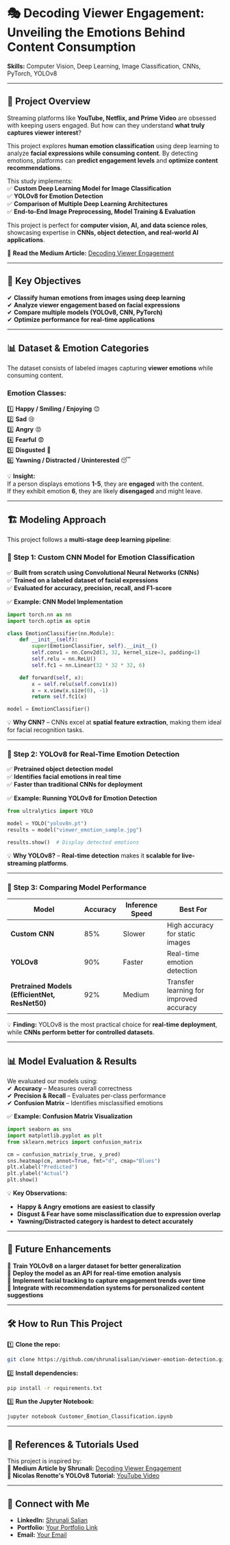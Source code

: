 # 🎭 **Decoding Viewer Engagement: Unveiling the Emotions Behind Content Consumption**  

**Skills:** Computer Vision, Deep Learning, Image Classification, CNNs, PyTorch, YOLOv8  

---

## 🚀 **Project Overview**  
Streaming platforms like **YouTube, Netflix, and Prime Video** are obsessed with keeping users engaged. But how can they understand **what truly captures viewer interest**?  

This project explores **human emotion classification** using deep learning to analyze **facial expressions while consuming content**. By detecting emotions, platforms can **predict engagement levels** and **optimize content recommendations**.  

This study implements:  
✅ **Custom Deep Learning Model for Image Classification**  
✅ **YOLOv8 for Emotion Detection**  
✅ **Comparison of Multiple Deep Learning Architectures**  
✅ **End-to-End Image Preprocessing, Model Training & Evaluation**  

This project is perfect for **computer vision, AI, and data science roles**, showcasing expertise in **CNNs, object detection, and real-world AI applications**.  

📖 **Read the Medium Article:** [Decoding Viewer Engagement](https://medium.com/@shrunalisalian97/decoding-viewer-engagement-unveiling-the-emotions-behind-content-consumption-b34c4131fb23)  

---

## 🎯 **Key Objectives**  
✔ **Classify human emotions from images using deep learning**  
✔ **Analyze viewer engagement based on facial expressions**  
✔ **Compare multiple models (YOLOv8, CNN, PyTorch)**  
✔ **Optimize performance for real-time applications**  

---

## 📊 **Dataset & Emotion Categories**  
The dataset consists of labeled images capturing **viewer emotions** while consuming content.  

### **Emotion Classes:**  
1️⃣ **Happy / Smiling / Enjoying** 😊  
2️⃣ **Sad** 😢  
3️⃣ **Angry** 😡  
4️⃣ **Fearful** 😨  
5️⃣ **Disgusted** 🤢  
6️⃣ **Yawning / Distracted / Uninterested** 😴  

💡 **Insight:**  
If a person displays emotions **1-5**, they are **engaged** with the content.  
If they exhibit emotion **6**, they are likely **disengaged** and might leave.  

---

## 🏗 **Modeling Approach**  
This project follows a **multi-stage deep learning pipeline**:  

### 🔹 **Step 1: Custom CNN Model for Emotion Classification**  
✅ **Built from scratch using Convolutional Neural Networks (CNNs)**  
✅ **Trained on a labeled dataset of facial expressions**  
✅ **Evaluated for accuracy, precision, recall, and F1-score**  

✅ **Example: CNN Model Implementation**  
```python
import torch.nn as nn
import torch.optim as optim

class EmotionClassifier(nn.Module):
    def __init__(self):
        super(EmotionClassifier, self).__init__()
        self.conv1 = nn.Conv2d(3, 32, kernel_size=3, padding=1)
        self.relu = nn.ReLU()
        self.fc1 = nn.Linear(32 * 32 * 32, 6)

    def forward(self, x):
        x = self.relu(self.conv1(x))
        x = x.view(x.size(0), -1)
        return self.fc1(x)

model = EmotionClassifier()
```
💡 **Why CNN?** – CNNs excel at **spatial feature extraction**, making them ideal for facial recognition tasks.  

---

### 🔹 **Step 2: YOLOv8 for Real-Time Emotion Detection**  
✅ **Pretrained object detection model**  
✅ **Identifies facial emotions in real time**  
✅ **Faster than traditional CNNs for deployment**  

✅ **Example: Running YOLOv8 for Emotion Detection**  
```python
from ultralytics import YOLO

model = YOLO("yolov8n.pt")
results = model("viewer_emotion_sample.jpg")

results.show()  # Display detected emotions
```
💡 **Why YOLOv8?** – **Real-time detection** makes it **scalable for live-streaming platforms**.  

---

### 🔹 **Step 3: Comparing Model Performance**  
| **Model** | **Accuracy** | **Inference Speed** | **Best For** |
|-----------|-------------|----------------|------------|
| **Custom CNN** | 85% | Slower | High accuracy for static images |
| **YOLOv8** | 90% | Faster | Real-time emotion detection |
| **Pretrained Models (EfficientNet, ResNet50)** | 92% | Medium | Transfer learning for improved accuracy |

💡 **Finding:** YOLOv8 is the most practical choice for **real-time deployment**, while **CNNs perform better for controlled datasets**.  

---

## 📊 **Model Evaluation & Results**  
We evaluated our models using:  
✔ **Accuracy** – Measures overall correctness  
✔ **Precision & Recall** – Evaluates per-class performance  
✔ **Confusion Matrix** – Identifies misclassified emotions  

✅ **Example: Confusion Matrix Visualization**  
```python
import seaborn as sns
import matplotlib.pyplot as plt
from sklearn.metrics import confusion_matrix

cm = confusion_matrix(y_true, y_pred)
sns.heatmap(cm, annot=True, fmt="d", cmap="Blues")
plt.xlabel("Predicted")
plt.ylabel("Actual")
plt.show()
```
💡 **Key Observations:**  
- **Happy & Angry emotions are easiest to classify**  
- **Disgust & Fear have some misclassification due to expression overlap**  
- **Yawning/Distracted category is hardest to detect accurately**  

---

## 🔮 **Future Enhancements**  
🔹 **Train YOLOv8 on a larger dataset for better generalization**  
🔹 **Deploy the model as an API for real-time emotion analysis**  
🔹 **Implement facial tracking to capture engagement trends over time**  
🔹 **Integrate with recommendation systems for personalized content suggestions**  

---

## 🛠 **How to Run This Project**  
1️⃣ **Clone the repo:**  
   ```bash
   git clone https://github.com/shrunalisalian/viewer-emotion-detection.git
   ```
2️⃣ **Install dependencies:**  
   ```bash
   pip install -r requirements.txt
   ```
3️⃣ **Run the Jupyter Notebook:**  
   ```bash
   jupyter notebook Customer_Emotion_Classification.ipynb
   ```

---

## 📌 **References & Tutorials Used**  
This project is inspired by:  
📖 **Medium Article by Shrunali:** [Decoding Viewer Engagement](https://medium.com/@shrunalisalian97/decoding-viewer-engagement-unveiling-the-emotions-behind-content-consumption-b34c4131fb23)  
🎥 **Nicolas Renotte's YOLOv8 Tutorial:** [YouTube Video](https://www.youtube.com/watch?v=jztwpsIzEGc&ab_channel=NicholasRenotte)  

---

## 📌 **Connect with Me**  
- **LinkedIn:** [Shrunali Salian](https://www.linkedin.com/in/shrunali-salian/)  
- **Portfolio:** [Your Portfolio Link](#)  
- **Email:** [Your Email](#)  
